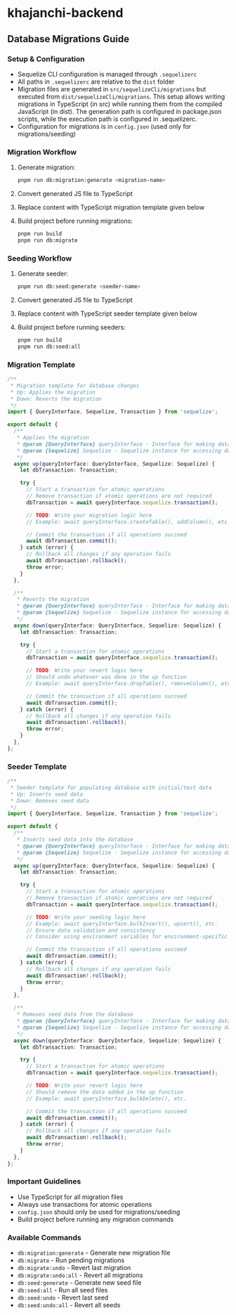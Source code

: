 # khajanchi-backend

## Database Migrations Guide

### Setup & Configuration

- Sequelize CLI configuration is managed through `.sequelizerc`
- All paths in `.sequelizerc` are relative to the `dist` folder
- Migration files are generated in `src/sequelizeCli/migrations` but executed from `dist/sequelizeCli/migrations`. This setup allows writing migrations in TypeScript (in src) while running them from the compiled JavaScript (in dist). The generation path is configured in package.json scripts, while the execution path is configured in .sequelizerc.
- Configuration for migrations is in `config.json` (used only for migrations/seeding)

### Migration Workflow

1. Generate migration:

   ```bash
   pnpm run db:migration:generate <migration-name>
   ```

2. Convert generated JS file to TypeScript
3. Replace content with TypeScript migration template given below
4. Build project before running migrations:
   ```bash
   pnpm run build
   pnpm run db:migrate
   ```

### Seeding Workflow

1. Generate seeder:

   ```bash
   pnpm run db:seed:generate <seeder-name>
   ```

2. Convert generated JS file to TypeScript
3. Replace content with TypeScript seeder template given below
4. Build project before running seeders:
   ```bash
   pnpm run build
   pnpm run db:seed:all
   ```

### Migration Template

```typescript
/**
 * Migration template for database changes
 * Up: Applies the migration
 * Down: Reverts the migration
 */
import { QueryInterface, Sequelize, Transaction } from 'sequelize';

export default {
  /**
   * Applies the migration
   * @param {QueryInterface} queryInterface - Interface for making database changes
   * @param {Sequelize} Sequelize - Sequelize instance for accessing data types and utilities
   */
  async up(queryInterface: QueryInterface, Sequelize: Sequelize) {
    let dbTransaction: Transaction;

    try {
      // Start a transaction for atomic operations
      // Remove transaction if atomic operations are not required
      dbTransaction = await queryInterface.sequelize.transaction();

      // TODO: Write your migration logic here
      // Example: await queryInterface.createTable(), addColumn(), etc.

      // Commit the transaction if all operations succeed
      await dbTransaction.commit();
    } catch (error) {
      // Rollback all changes if any operation fails
      await dbTransaction!.rollback();
      throw error;
    }
  },

  /**
   * Reverts the migration
   * @param {QueryInterface} queryInterface - Interface for making database changes
   * @param {Sequelize} Sequelize - Sequelize instance for accessing data types and utilities
   */
  async down(queryInterface: QueryInterface, Sequelize: Sequelize) {
    let dbTransaction: Transaction;

    try {
      // Start a transaction for atomic operations
      dbTransaction = await queryInterface.sequelize.transaction();

      // TODO: Write your revert logic here
      // Should undo whatever was done in the up function
      // Example: await queryInterface.dropTable(), removeColumn(), etc.

      // Commit the transaction if all operations succeed
      await dbTransaction.commit();
    } catch (error) {
      // Rollback all changes if any operation fails
      await dbTransaction!.rollback();
      throw error;
    }
  },
};
```

### Seeder Template

```typescript
/**
 * Seeder template for populating database with initial/test data
 * Up: Inserts seed data
 * Down: Removes seed data
 */
import { QueryInterface, Sequelize, Transaction } from 'sequelize';

export default {
  /**
   * Inserts seed data into the database
   * @param {QueryInterface} queryInterface - Interface for making database changes
   * @param {Sequelize} Sequelize - Sequelize instance for accessing data types and utilities
   */
  async up(queryInterface: QueryInterface, Sequelize: Sequelize) {
    let dbTransaction: Transaction;

    try {
      // Start a transaction for atomic operations
      // Remove transaction if atomic operations are not required
      dbTransaction = await queryInterface.sequelize.transaction();

      // TODO: Write your seeding logic here
      // Example: await queryInterface.bulkInsert(), upsert(), etc.
      // Ensure data validation and consistency
      // Consider using environment variables for environment-specific data

      // Commit the transaction if all operations succeed
      await dbTransaction.commit();
    } catch (error) {
      // Rollback all changes if any operation fails
      await dbTransaction!.rollback();
      throw error;
    }
  },

  /**
   * Removes seed data from the database
   * @param {QueryInterface} queryInterface - Interface for making database changes
   * @param {Sequelize} Sequelize - Sequelize instance for accessing data types and utilities
   */
  async down(queryInterface: QueryInterface, Sequelize: Sequelize) {
    let dbTransaction: Transaction;

    try {
      // Start a transaction for atomic operations
      dbTransaction = await queryInterface.sequelize.transaction();

      // TODO: Write your revert logic here
      // Should remove the data added in the up function
      // Example: await queryInterface.bulkDelete(), etc.

      // Commit the transaction if all operations succeed
      await dbTransaction.commit();
    } catch (error) {
      // Rollback all changes if any operation fails
      await dbTransaction!.rollback();
      throw error;
    }
  },
};
```

### Important Guidelines

- Use TypeScript for all migration files
- Always use transactions for atomic operations
- `config.json` should only be used for migrations/seeding
- Build project before running any migration commands

### Available Commands

- `db:migration:generate` - Generate new migration file
- `db:migrate` - Run pending migrations
- `db:migrate:undo` - Revert last migration
- `db:migrate:undo:all` - Revert all migrations
- `db:seed:generate` - Generate new seed file
- `db:seed:all` - Run all seed files
- `db:seed:undo` - Revert last seed
- `db:seed:undo:all` - Revert all seeds
